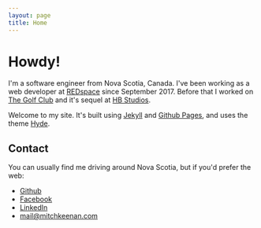 ```yaml
---
layout: page
title: Home
---
```


<h1 class="page-title">Howdy!</h1>

<!--
<p class="message">
  Hey there! This page is included as an example. Feel free to customize it for your own use upon downloading. Carry on!
</p>
-->

I'm a software engineer from Nova Scotia, Canada. I've been working as a web developer at [REDspace](http://www.redspace.com) since September 2017. Before that I worked on [The Golf Club](http://www.hb-studios.com/portfolio-item/the-golf-club/) and it's sequel at [HB Studios](http://www.hb-studios.com/).

Welcome to my site. It's built using [Jekyll](https://jekyllrb.com/) and [Github Pages](https://pages.github.com/), and uses the theme [Hyde](http://hyde.getpoole.com/).

## Contact

You can usually find me driving around Nova Scotia, but if you'd prefer the web:

* [Github](https://github.com/konamacona)
* [Facebook](https://www.facebook.com/mitchell.keenan)
* [LinkedIn](https://www.linkedin.com/in/mitch-keenan/)
* [mail@mitchkeenan.com](mailto:mail@mitchkeenan.com)

